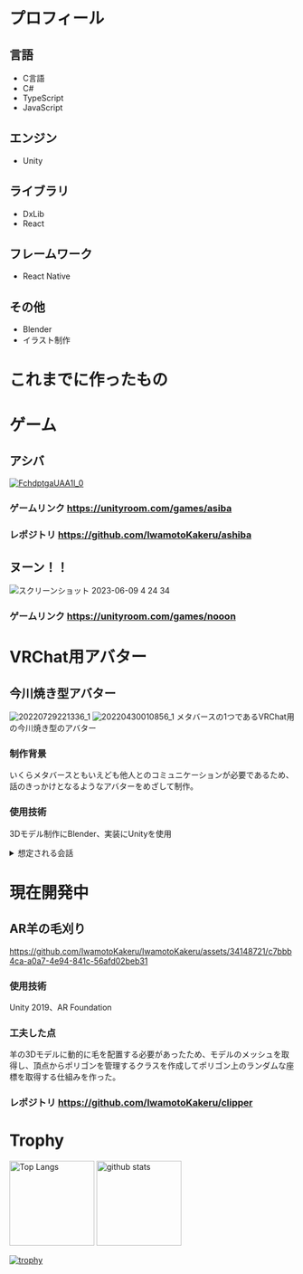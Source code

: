 # プロフィール

## 言語
- C言語
- C#
- TypeScript
- JavaScript

## エンジン
- Unity

## ライブラリ
- DxLib
- React

## フレームワーク
- React Native

## その他
- Blender
- イラスト制作

# これまでに作ったもの
# ゲーム
## アシバ
[![FchdptgaUAA1l_0](https://github.com/IwamotoKakeru/IwamotoKakeru/assets/34148721/9afd7be7-41c9-455d-8e80-bb27a1d99ff4)](https://unityroom.com/games/asiba)

### ゲームリンク https://unityroom.com/games/asiba
### レポジトリ https://github.com/IwamotoKakeru/ashiba

## ヌーン！！
![スクリーンショット 2023-06-09 4 24 34](https://github.com/IwamotoKakeru/IwamotoKakeru/assets/34148721/4b7e706b-0fca-45bd-9440-5f0a010c95a5)

### ゲームリンク https://unityroom.com/games/nooon

# VRChat用アバター
## 今川焼き型アバター
![20220729221336_1](https://github.com/IwamotoKakeru/IwamotoKakeru/assets/34148721/d8bd5efc-4c58-4d20-8dab-ecdbce99236d)
![20220430010856_1](https://github.com/IwamotoKakeru/IwamotoKakeru/assets/34148721/a91ab770-cbcb-4c39-8ed3-a522a55f19d9)
メタバースの1つであるVRChat用の今川焼き型のアバター

### 制作背景
いくらメタバースともいえども他人とのコミュニケーションが必要であるため、話のきっかけとなるようなアバターをめざして制作。

### 使用技術
3Dモデル制作にBlender、実装にUnityを使用



<details>
  <summary>想定される会話</summary>
  
  ```mermaid
    flowchart TB
      A[Q.そのアバターって今川焼きですか?]
      A --> C{考え中}
      C --> D[今川焼きです!]
      C --> E[ベイクドモチョモチョです]
      C --> F[大判焼きです]
  ```
  
</details>


# 現在開発中
## AR羊の毛刈り
https://github.com/IwamotoKakeru/IwamotoKakeru/assets/34148721/c7bbb4ca-a0a7-4e94-841c-56afd02beb31
### 使用技術
Unity 2019、AR Foundation
### 工夫した点
羊の3Dモデルに動的に毛を配置する必要があったため、モデルのメッシュを取得し、頂点からポリゴンを管理するクラスを作成してポリゴン上のランダムな座標を取得する仕組みを作った。

### レポジトリ https://github.com/IwamotoKakeru/clipper

# Trophy
<p align="left"> 
  <img alt="Top Langs" height="150px" src="https://github-readme-stats.vercel.app/api/top-langs/?username=IwamotoKakeru&layout=compact&show_icons=true" />
  <img alt="github stats" height="150px" src="https://github-readme-stats.vercel.app/api?username=IwamotoKakeru&show_icons=ture" />
</p>

[![trophy](https://github-profile-trophy.vercel.app/?username=IwamotoKakeru)](https://github.com/ryo-ma/github-profile-trophy)
